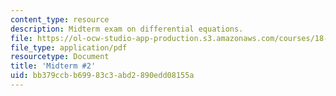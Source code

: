 ```yaml
---
content_type: resource
description: Midterm exam on differential equations.
file: https://ol-ocw-studio-app-production.s3.amazonaws.com/courses/18-034-honors-differential-equations-spring-2009/bb379ccbb69983c3abd2890edd08155a_MIT18_034s09_exam02_midterm02.pdf
file_type: application/pdf
resourcetype: Document
title: 'Midterm #2'
uid: bb379ccb-b699-83c3-abd2-890edd08155a
---
```

